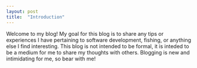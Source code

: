 ```yaml
---
layout: post
title:  "Introduction"
---
```

Welcome to my blog! My goal for this blog is to share any tips or experiences I have pertaining to software development, fishing, or anything else I find interesting. This blog is not intended to be formal, it is inteded to be a medium for me to share my thoughts with others. Blogging is new and intimidating for me, so bear with me! 

